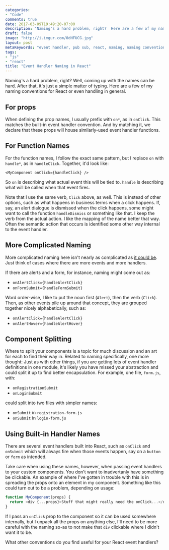 ```yaml
---
categories:
- "Code"
comments: true
date: 2017-03-09T19:49:20-07:00
description: "Naming's a hard problem, right?  Here are a few of my naming conventions for React or event handling in general."
draft: false
image: "http://i.imgur.com/0dHFUCG.jpg"
layout: post
metaKeywords: "event handler, pub sub, react, naming, naming convention"
tags:
- "js"
- "react"
title: "Event Handler Naming in React"
---
```


Naming's a hard problem, right?  Well, coming up with the names can be hard.  After that, it's just a simple matter of typing.  Here are a few of my naming conventions for React or even handling in general.

<!--more-->

## For props

When defining the prop names, I usually prefix with `on*`, as in `onClick`.  This matches the built-in event handler convention.  And by matching it, we declare that these props will house similarly-used event handler functions.

## For Function Names

For the function names, I follow the exact same pattern, but I replace `on` with `handle*`, as in `handleClick`.  Together, it'd look like:

```
<MyComponent onClick={handleClick} />
```

So `on` is describing what actual event this will be tied to.  `handle` is describing what will be called when that event fires.

Note that I use the same verb, `Click` above, as well.  This is instead of other options, such as what happens in business terms when a click happens.  If, say, an alert dialogue is dismissed when the click happens, some might want to call the function `handleDismiss` or something like that.  I keep the verb from the actual action.  I like the mapping of the name better that way.  Often the semantic action that occurs is identified some other way internal to the event handler.

## More Complicated Naming

More complicated naming here isn't nearly as complicated as [it could be](https://en.wikipedia.org/wiki/Spanish_naming_customs).  Just think of cases where there are more events and more handlers.

If there are alerts and a form, for instance, naming might come out as:

- `onAlertClick={handleAlertClick}`
- `onFormSubmit={handleFormSubmit}`

Word order-wise, I like to put the noun first (`Alert`), then the verb (`Click`).  Then, as other events pile up around that concept, they are grouped together nicely alphabetically, such as:

- `onAlertClick={handleAlertClick}`
- `onAlertHover={handleAlertHover}`

## Component Splitting

Where to split your components is a topic for much discussion and an art for each to find their way in.  Related to naming specifically, one more thought:  Just as with other things, if you are getting lots of event handler definitions in one module, it's likely you have missed your abstraction and could split it up to find better encapsulation.  For example, one file, `form.js`, with:

- `onRegistrationSubmit`
- `onLoginSubmit`

could split into two files with simpler names:

- `onSubmit` in `registration-form.js`
- `onSubmit` in `login-form.js`

## Using Built-in Handler Names

There are several event handlers built into React, such as `onClick` and `onSubmit` which will always fire when those events happen, say on a `button` or `form` as intended.

Take care when using these names, however, when passing event handlers to your custom components.  You don't want to inadvertanly have something be clickable.  An example of where I've gotten in trouble with this is in spreading the props onto an element in my component.  Something like this could turn out to be a problem, depending on usage:

```js
function MyComponent(props) {
  return <div {...props}>Stuff that might really need the onClick...</div>
}
```

If I pass an `onClick` prop to the component so it can be used somewhere internally, but I unpack all the props on anything else, I'll need to be more careful with the naming so-as to not make that `div` clickable where I didn't want it to be.

What other conventions do you find useful for your React event handlers?
